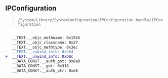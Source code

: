 ## IPConfiguration

> `/System/Library/SystemConfiguration/IPConfiguration.bundle/IPConfiguration`

```diff

   __TEXT.__objc_methname: 0x15b5
   __TEXT.__objc_classname: 0x27
   __TEXT.__objc_methtype: 0x3ec
-  __TEXT.__unwind_info: 0xb54
+  __TEXT.__unwind_info: 0xb8c
   __DATA_CONST.__auth_got: 0x8a0
   __DATA_CONST.__got: 0x318
   __DATA_CONST.__auth_ptr: 0xe8

```
